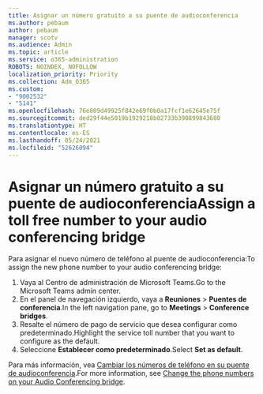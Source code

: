 ```yaml
---
title: Asignar un número gratuito a su puente de audioconferencia
ms.author: pebaum
author: pebaum
manager: scotv
ms.audience: Admin
ms.topic: article
ms.service: o365-administration
ROBOTS: NOINDEX, NOFOLLOW
localization_priority: Priority
ms.collection: Adm_O365
ms.custom:
- "9002532"
- "5141"
ms.openlocfilehash: 76e809d49925f842e69f0b0a17fcf1e62645e75f
ms.sourcegitcommit: ded29f44e5019b1929218b02733b390899843680
ms.translationtype: HT
ms.contentlocale: es-ES
ms.lasthandoff: 05/24/2021
ms.locfileid: "52626094"
---
```

# <a name="assign-a-toll-free-number-to-your-audio-conferencing-bridge"></a><span data-ttu-id="fcaf7-102">Asignar un número gratuito a su puente de audioconferencia</span><span class="sxs-lookup"><span data-stu-id="fcaf7-102">Assign a toll free number to your audio conferencing bridge</span></span>

<span data-ttu-id="fcaf7-103">Para asignar el nuevo número de teléfono al puente de audioconferencia:</span><span class="sxs-lookup"><span data-stu-id="fcaf7-103">To assign the new phone number to your audio conferencing bridge:</span></span>

1. <span data-ttu-id="fcaf7-104">Vaya al Centro de administración de Microsoft Teams.</span><span class="sxs-lookup"><span data-stu-id="fcaf7-104">Go to the Microsoft Teams admin center.</span></span>
1. <span data-ttu-id="fcaf7-105">En el panel de navegación izquierdo, vaya a **Reuniones** > **Puentes de conferencia**.</span><span class="sxs-lookup"><span data-stu-id="fcaf7-105">In the left navigation pane, go to **Meetings** > **Conference bridges**.</span></span>
1. <span data-ttu-id="fcaf7-106">Resalte el número de pago de servicio que desea configurar como predeterminado.</span><span class="sxs-lookup"><span data-stu-id="fcaf7-106">Highlight the service toll number that you want to configure as the default.</span></span>
1. <span data-ttu-id="fcaf7-107">Seleccione **Establecer como predeterminado**.</span><span class="sxs-lookup"><span data-stu-id="fcaf7-107">Select **Set as default**.</span></span>

<span data-ttu-id="fcaf7-108">Para más información, vea [Cambiar los números de teléfono en su puente de audioconferencia](/MicrosoftTeams/change-the-phone-numbers-on-your-audio-conferencing-bridge).</span><span class="sxs-lookup"><span data-stu-id="fcaf7-108">For more information, see [Change the phone numbers on your Audio Conferencing bridge](/MicrosoftTeams/change-the-phone-numbers-on-your-audio-conferencing-bridge).</span></span>
